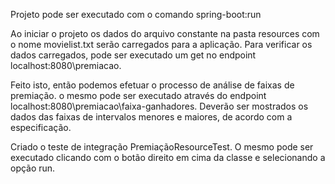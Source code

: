 Projeto pode ser executado com o comando spring-boot:run

Ao iniciar o projeto os dados do arquivo constante na pasta resources com o nome movielist.txt serão carregados para a aplicação.
Para verificar os dados carregados, pode ser executado um get no endpoint localhost:8080\premiacao.

Feito isto, então podemos efetuar o processo de análise de faixas de premiação. o mesmo pode ser executado através do endpoint localhost:8080\premiacao\faixa-ganhadores.
Deverão ser mostrados os dados das faixas de intervalos menores e maiores, de acordo com a especificação.

Criado o teste de integração PremiaçãoResourceTest. O mesmo pode ser executado clicando com o botão direito em cima da classe e selecionando a opção run.

